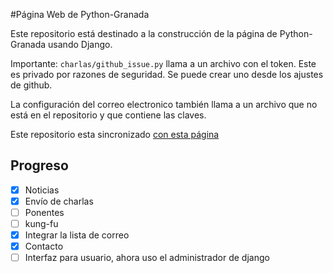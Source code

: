 #Página Web de Python-Granada

Este repositorio está destinado a la construcción de la página de Python-Granada usando Django.

Importante:
`charlas/github_issue.py` llama a un archivo con el token. Este es privado por razones
de seguridad. Se puede crear uno desde los ajustes de github.

La configuración del correo electronico también llama a
un archivo que no está en el repositorio y que contiene las claves.

Este repositorio esta sincronizado [con esta página](http://zanklord.webfactional.com/)

## Progreso
- [x] Noticias
- [x] Envío de charlas
- [ ] Ponentes
- [ ] kung-fu
- [x] Integrar la lista de correo
- [x] Contacto  
- [ ] Interfaz para usuario, ahora uso el administrador de django
